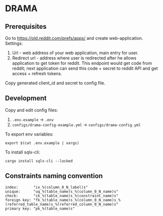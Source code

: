 # DRAMA

## Prerequisites

Go to https://old.reddit.com/prefs/apps/ and create web-application.  
Settings:
1. Url - web address of your web application, main entry for user.
2. Redirect url - address where user is redirected after he allows application to get token for reddit.
   This endpoint would get code from reddit; next application can send this code + secret to reddit
   API and get access + refresh tokens.

Copy generated client_id and secret to config file.

## Development

Copy and edit config files:
1. `.env.example` -> `.env`
1. `configs/drama-config-example.yml` -> `configs/drama-config.yml`

To export env variables:
```shell
export $(cat .env.example | xargs)
```
To install sqlx-cli:
```shell
cargo install sqlx-cli --locked
```

## Constraints naming convention
```
index:       "ix_%(column_0_N_label)s"
unique:      "uq_%(table_name)s_%(column_0_N_name)s"
check:       "ck_%(table_name)s_%(constraint_name)s"
foreign key: "fk_%(table_name)s_%(column_0_N_name)s_%(referred_table_name)s_%(referred_column_0_N_name)s"
primary key: "pk_%(table_name)s"
```

